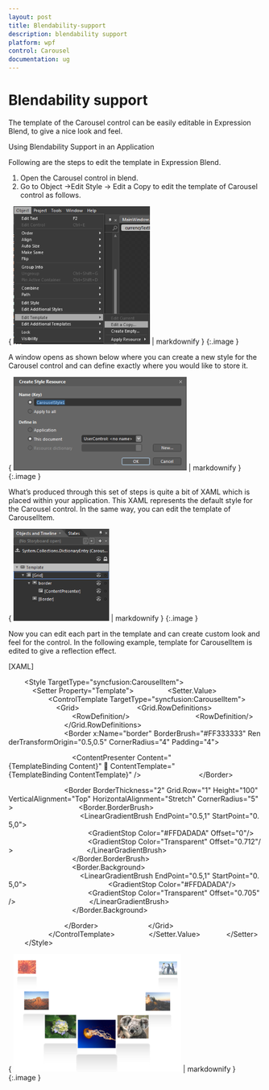 ```yaml
---
layout: post
title: Blendability-support
description: blendability support
platform: wpf
control: Carousel
documentation: ug
---
```


# Blendability support

The template of the Carousel control can be easily editable in Expression Blend, to give a nice look and feel.

Using Blendability Support in an Application

Following are the steps to edit the template in Expression Blend.

1. Open the Carousel control in blend. 
2. Go to Object ->Edit Style -> Edit a Copy to edit the template of Carousel control as follows.



{ ![](Blendability-support_images/Blendability-support_img1.png) | markdownify }
{:.image }




A window opens as shown below where you can create a new style for the Carousel control and can define exactly where you would like to store it.



{ ![](Blendability-support_images/Blendability-support_img2.png) | markdownify }
{:.image }




What’s produced through this set of steps is quite a bit of XAML which is placed within your application. This XAML represents the default style for the Carousel control. In the same way, you can edit the template of CarouselItem.



{ ![](Blendability-support_images/Blendability-support_img3.png) | markdownify }
{:.image }




Now you can edit each part in the template and can create custom look and feel for the control. In the following example, template for CarouselItem is edited to give a reflection effect.

[XAML]



        &lt;Style TargetType="syncfusion:CarouselItem"&gt;
            &lt;Setter Property="Template"&gt;
                &lt;Setter.Value&gt;
                    &lt;ControlTemplate TargetType="syncfusion:CarouselItem"&gt;
                        &lt;Grid&gt;
                            &lt;Grid.RowDefinitions&gt;
                                &lt;RowDefinition/&gt;
                                &lt;RowDefinition/&gt;
                            &lt;/Grid.RowDefinitions&gt;
                            &lt;Border x:Name="border" BorderBrush="#FF333333" RenderTransformOrigin="0.5,0.5" CornerRadius="4" Padding="4"&gt;

                                &lt;ContentPresenter Content="{TemplateBinding Content}" 							ContentTemplate="{TemplateBinding ContentTemplate}" /&gt;
                            &lt;/Border&gt;

                            &lt;Border BorderThickness="2" Grid.Row="1" Height="100" VerticalAlignment="Top" HorizontalAlignment="Stretch" CornerRadius="5"&gt;
                                &lt;Border.BorderBrush&gt;
                                    &lt;LinearGradientBrush EndPoint="0.5,1" StartPoint="0.5,0"&gt;
                                        &lt;GradientStop Color="#FFDADADA" Offset="0"/&gt;
                                        &lt;GradientStop Color="Transparent" Offset="0.712"/&gt;
                                    &lt;/LinearGradientBrush&gt;
                                &lt;/Border.BorderBrush&gt;
                                &lt;Border.Background&gt;
                                    &lt;LinearGradientBrush EndPoint="0.5,1" StartPoint="0.5,0"&gt;
                                        &lt;GradientStop Color="#FFDADADA"/&gt;
                                        &lt;GradientStop Color="Transparent" Offset="0.705"/&gt;
                                    &lt;/LinearGradientBrush&gt;
                                &lt;/Border.Background&gt;

                            &lt;/Border&gt;
                        &lt;/Grid&gt;
                    &lt;/ControlTemplate&gt;
                &lt;/Setter.Value&gt;
            &lt;/Setter&gt;
        &lt;/Style&gt;





{ ![](Blendability-support_images/Blendability-support_img4.png) | markdownify }
{:.image }


